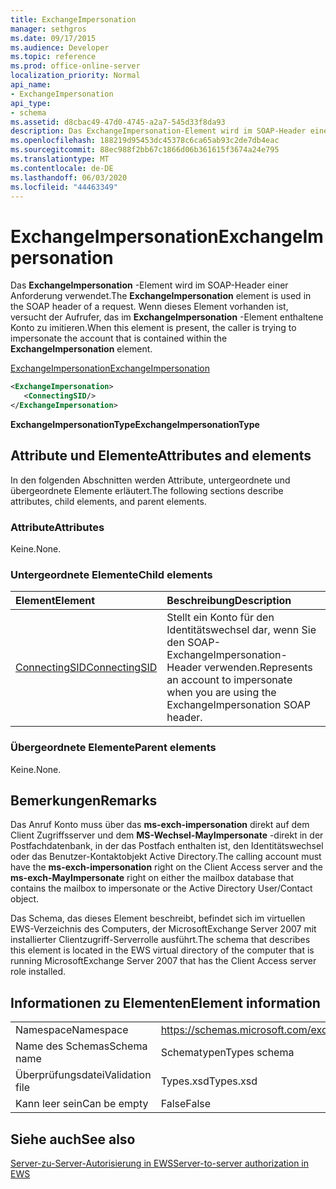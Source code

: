 ```yaml
---
title: ExchangeImpersonation
manager: sethgros
ms.date: 09/17/2015
ms.audience: Developer
ms.topic: reference
ms.prod: office-online-server
localization_priority: Normal
api_name:
- ExchangeImpersonation
api_type:
- schema
ms.assetid: d8cbac49-47d0-4745-a2a7-545d33f8da93
description: Das ExchangeImpersonation-Element wird im SOAP-Header einer Anforderung verwendet. Wenn dieses Element vorhanden ist, versucht der Aufrufer, das im ExchangeImpersonation-Element enthaltene Konto zu imitieren.
ms.openlocfilehash: 188219d95453dc45378c6ca65ab93c2de7db4eac
ms.sourcegitcommit: 88ec988f2bb67c1866d06b361615f3674a24e795
ms.translationtype: MT
ms.contentlocale: de-DE
ms.lasthandoff: 06/03/2020
ms.locfileid: "44463349"
---
```

# <a name="exchangeimpersonation"></a><span data-ttu-id="75da5-104">ExchangeImpersonation</span><span class="sxs-lookup"><span data-stu-id="75da5-104">ExchangeImpersonation</span></span>

<span data-ttu-id="75da5-105">Das **ExchangeImpersonation** -Element wird im SOAP-Header einer Anforderung verwendet.</span><span class="sxs-lookup"><span data-stu-id="75da5-105">The **ExchangeImpersonation** element is used in the SOAP header of a request.</span></span> <span data-ttu-id="75da5-106">Wenn dieses Element vorhanden ist, versucht der Aufrufer, das im **ExchangeImpersonation** -Element enthaltene Konto zu imitieren.</span><span class="sxs-lookup"><span data-stu-id="75da5-106">When this element is present, the caller is trying to impersonate the account that is contained within the **ExchangeImpersonation** element.</span></span> 
  
[<span data-ttu-id="75da5-107">ExchangeImpersonation</span><span class="sxs-lookup"><span data-stu-id="75da5-107">ExchangeImpersonation</span></span>](exchangeimpersonation.md)
  
```xml
<ExchangeImpersonation>
   <ConnectingSID/>
</ExchangeImpersonation>
```

 <span data-ttu-id="75da5-108">**ExchangeImpersonationType**</span><span class="sxs-lookup"><span data-stu-id="75da5-108">**ExchangeImpersonationType**</span></span>
## <a name="attributes-and-elements"></a><span data-ttu-id="75da5-109">Attribute und Elemente</span><span class="sxs-lookup"><span data-stu-id="75da5-109">Attributes and elements</span></span>

<span data-ttu-id="75da5-110">In den folgenden Abschnitten werden Attribute, untergeordnete und übergeordnete Elemente erläutert.</span><span class="sxs-lookup"><span data-stu-id="75da5-110">The following sections describe attributes, child elements, and parent elements.</span></span>
  
### <a name="attributes"></a><span data-ttu-id="75da5-111">Attribute</span><span class="sxs-lookup"><span data-stu-id="75da5-111">Attributes</span></span>

<span data-ttu-id="75da5-112">Keine.</span><span class="sxs-lookup"><span data-stu-id="75da5-112">None.</span></span>
  
### <a name="child-elements"></a><span data-ttu-id="75da5-113">Untergeordnete Elemente</span><span class="sxs-lookup"><span data-stu-id="75da5-113">Child elements</span></span>

|<span data-ttu-id="75da5-114">**Element**</span><span class="sxs-lookup"><span data-stu-id="75da5-114">**Element**</span></span>|<span data-ttu-id="75da5-115">**Beschreibung**</span><span class="sxs-lookup"><span data-stu-id="75da5-115">**Description**</span></span>|
|:-----|:-----|
|[<span data-ttu-id="75da5-116">ConnectingSID</span><span class="sxs-lookup"><span data-stu-id="75da5-116">ConnectingSID</span></span>](connectingsid.md) <br/> |<span data-ttu-id="75da5-117">Stellt ein Konto für den Identitätswechsel dar, wenn Sie den SOAP-ExchangeImpersonation-Header verwenden.</span><span class="sxs-lookup"><span data-stu-id="75da5-117">Represents an account to impersonate when you are using the ExchangeImpersonation SOAP header.</span></span>  <br/> |
   
### <a name="parent-elements"></a><span data-ttu-id="75da5-118">Übergeordnete Elemente</span><span class="sxs-lookup"><span data-stu-id="75da5-118">Parent elements</span></span>

<span data-ttu-id="75da5-119">Keine.</span><span class="sxs-lookup"><span data-stu-id="75da5-119">None.</span></span>
  
## <a name="remarks"></a><span data-ttu-id="75da5-120">Bemerkungen</span><span class="sxs-lookup"><span data-stu-id="75da5-120">Remarks</span></span>

<span data-ttu-id="75da5-121">Das Anruf Konto muss über das **ms-exch-impersonation** direkt auf dem Client Zugriffsserver und dem **MS-Wechsel-MayImpersonate** -direkt in der Postfachdatenbank, in der das Postfach enthalten ist, den Identitätswechsel oder das Benutzer-Kontaktobjekt Active Directory.</span><span class="sxs-lookup"><span data-stu-id="75da5-121">The calling account must have the **ms-exch-impersonation** right on the Client Access server and the **ms-exch-MayImpersonate** right on either the mailbox database that contains the mailbox to impersonate or the Active Directory User/Contact object.</span></span> 
  
<span data-ttu-id="75da5-122">Das Schema, das dieses Element beschreibt, befindet sich im virtuellen EWS-Verzeichnis des Computers, der MicrosoftExchange Server 2007 mit installierter Clientzugriff-Serverrolle ausführt.</span><span class="sxs-lookup"><span data-stu-id="75da5-122">The schema that describes this element is located in the EWS virtual directory of the computer that is running MicrosoftExchange Server 2007 that has the Client Access server role installed.</span></span>
  
## <a name="element-information"></a><span data-ttu-id="75da5-123">Informationen zu Elementen</span><span class="sxs-lookup"><span data-stu-id="75da5-123">Element information</span></span>

|||
|:-----|:-----|
|<span data-ttu-id="75da5-124">Namespace</span><span class="sxs-lookup"><span data-stu-id="75da5-124">Namespace</span></span>  <br/> |https://schemas.microsoft.com/exchange/services/2006/types  <br/> |
|<span data-ttu-id="75da5-125">Name des Schemas</span><span class="sxs-lookup"><span data-stu-id="75da5-125">Schema name</span></span>  <br/> |<span data-ttu-id="75da5-126">Schematypen</span><span class="sxs-lookup"><span data-stu-id="75da5-126">Types schema</span></span>  <br/> |
|<span data-ttu-id="75da5-127">Überprüfungsdatei</span><span class="sxs-lookup"><span data-stu-id="75da5-127">Validation file</span></span>  <br/> |<span data-ttu-id="75da5-128">Types.xsd</span><span class="sxs-lookup"><span data-stu-id="75da5-128">Types.xsd</span></span>  <br/> |
|<span data-ttu-id="75da5-129">Kann leer sein</span><span class="sxs-lookup"><span data-stu-id="75da5-129">Can be empty</span></span>  <br/> |<span data-ttu-id="75da5-130">False</span><span class="sxs-lookup"><span data-stu-id="75da5-130">False</span></span>  <br/> |
   
## <a name="see-also"></a><span data-ttu-id="75da5-131">Siehe auch</span><span class="sxs-lookup"><span data-stu-id="75da5-131">See also</span></span>



[<span data-ttu-id="75da5-132">Server-zu-Server-Autorisierung in EWS</span><span class="sxs-lookup"><span data-stu-id="75da5-132">Server-to-server authorization in EWS</span></span>](https://msdn.microsoft.com/library/f1610a20-672d-448b-8c00-5b0fbcaf31cb%28Office.15%29.aspx)

